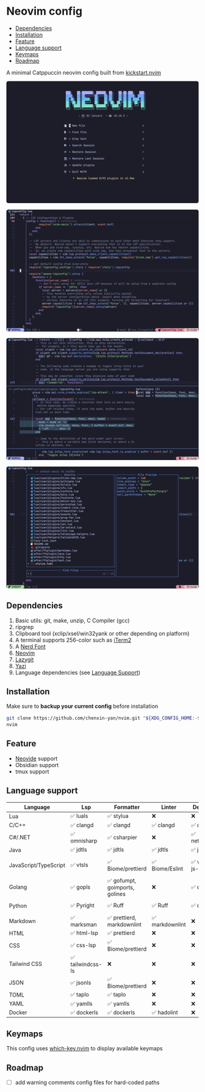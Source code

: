 # Neovim config

<!--toc:start-->

- [Dependencies](#dependencies)
- [Installation](#installation)
- [Feature](#feature)
- [Language support](#language-support)
- [Keymaps](#keymaps)
- [Roadmap](#roadmap)
<!--toc:end-->

A minimal Catppuccin neovim config built from [kickstart.nvim](https://github.com/nvim-lua/kickstart.nvim)

![Preview 1](./preview_1.png)

![Preview 2](./preview_2.png)

![Preview 3](./preview_3.png)

![Preview 4](./preview_4.png)

## Dependencies

1. Basic utils: git, make, unzip, C Compiler (gcc)
2. ripgrep
3. Clipboard tool (xclip/xsel/win32yank or other depending on platform)
4. A terminal supports 256-color such as [iTerm2](https://iterm2.com/index.html)
5. A [Nerd Font](https://www.nerdfonts.com/#home)
6. [Neovim](https://neovim.io)
7. [Lazygit](https://github.com/jesseduffield/lazygit)
8. [Yazi](https://yazi-rs.github.io)
9. Language dependencies (see [Language Support](#language-support))

## Installation

Make sure to **backup your current config** before installation

```bash
git clone https://github.com/chenxin-yan/nvim.git "${XDG_CONFIG_HOME:-$HOME/.config}"/nvim
nvim
```

## Feature

- [Neovide](https://github.com/neovide/neovide) support
- Obsidian support
- tmux support

## Language support

| Language              | Lsp               | Formatter                      | Linter          | Debugger           | Testing                       |
| --------------------- | ----------------- | ------------------------------ | --------------- | ------------------ | ----------------------------- |
| Lua                   | ✅ luals          | ✅ stylua                      | ❌              | ❌                 | ❌                            |
| C/C++                 | ✅ clangd         | ✅ clangd                      | ✅ clangd       | ✅ codelldb        | ❌                            |
| C#/.NET               | ✅ omnisharp      | ✅ csharpier                   | ❌              | ✅ netcoredbg      | ✅ neotest-dotnet ❌          |
| Java                  | ✅ jdtls          | ✅ jdtls                       | ✅ jdtls        | ✅ jdtls           | ✅ java-test                  |
| JavaScript/TypeScript | ✅ vtsls          | ✅ Biome/prettierd             | ✅ Biome/Eslint | ✅ vscode-js-debug | ✅ neotest-jest/vimtest-mocha |
| Golang                | ✅ gopls          | ✅ gofumpt, goimports, golines | ❌              | ✅ delve           | ✅ neotest-golang             |
| Python                | ✅ Pyright        | ✅ Ruff                        | ✅ Ruff         | ✅ debugpy         | ✅ neotest-python             |
| Markdown              | ✅ marksman       | ✅ prettierd, markdownlint     | ✅ markdownlint | ❌                 | ❌                            |
| HTML                  | ✅ html-lsp       | ✅ prettierd                   | ❌              | ❌                 | ❌                            |
| CSS                   | ✅ css-lsp        | ✅ Biome/prettierd             | ❌              | ❌                 | ❌                            |
| Tailwind CSS          | ✅ tailwindcss-ls | ❌                             | ❌              | ❌                 | ❌                            |
| JSON                  | ✅ jsonls         | ✅ Biome/prettierd             | ❌              | ❌                 | ❌                            |
| TOML                  | ✅ taplo          | ✅ taplo                       | ❌              | ❌                 | ❌                            |
| YAML                  | ✅ yamlls         | ✅ yamlls                      | ❌              | ❌                 | ❌                            |
| Docker                | ✅ dockerls       | ✅ dockerls                    | ✅ hadolint     | ❌                 | ❌                            |

## Keymaps

This config uses [which-key.nvim](https://github.com/folke/which-key.nvim) to display available keymaps

## Roadmap

- [ ] add warning comments config files for hard-coded paths
